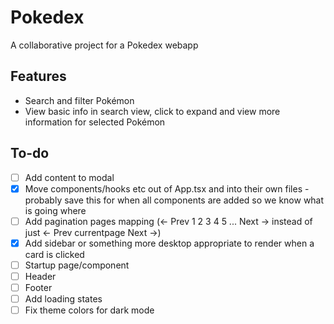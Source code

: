 # Pokedex
A collaborative project for a Pokedex webapp

## Features
- Search and filter Pokémon
- View basic info in search view, click to expand and view more information for selected Pokémon

## To-do
- [ ] Add content to modal
- [x] Move components/hooks etc out of App.tsx and into their own files - probably save this for when all components are added so we know what is going where
- [ ] Add pagination pages mapping (<- Prev 1 2 3 4 5 ... Next -> instead of just <- Prev currentpage Next ->)
- [x] Add sidebar or something more desktop appropriate to render when a card is clicked
- [ ] Startup page/component
- [ ] Header
- [ ] Footer
- [ ] Add loading states
- [ ] Fix theme colors for dark mode